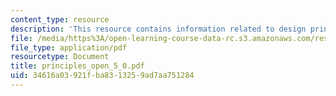```yaml
---
content_type: resource
description: 'This resource contains information related to design principles. '
file: /media/https%3A/open-learning-course-data-rc.s3.amazonaws.com/res-6-004-principles-of-computer-system-design-an-introduction-spring-2009/34616a03921fba8313259ad7aa751284_principles_open_5_0.pdf
file_type: application/pdf
resourcetype: Document
title: principles_open_5_0.pdf
uid: 34616a03-921f-ba83-1325-9ad7aa751284
---
```

